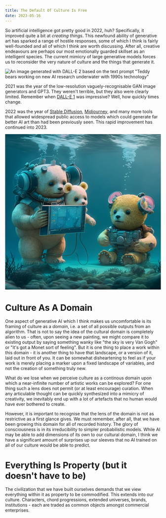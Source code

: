 ```yaml
---
title: The Default Of Culture Is Free
date: 2023-05-16
---
```


So artificial intelligence got pretty good in 2022, huh? Specifically, it improved quite a bit at *creating things*. This newfound ability of generative art has sparked a range of hostile responses, some of which I think is fairly well-founded and all of which I think are worth discussing. After all, creative endeavours are perhaps our most emotionally guarded skillset as an intelligent species. The current mimicry of large generative models forces us to reconsider the very nature of culture and the things that generate it. 

![An image generated with DALL-E 2 based on the text prompt "Teddy bears working on new AI research underwater with 1990s technology"](https://en.wikipedia.org/wiki/File:DALL-E_2_artificial_intelligence_digital_image_generated_photo.jpg)

2021 was the year of the low-resolution vaguely-recognisable GAN image generators and GPT3. They weren't terrible, but they also were clearly limited. Remember when [DALL-E 1](https://en.wikipedia.org/wiki/DALL-E) was impressive? Well, how quickly times change.

2022 was the year of [Stable Diffusion](https://en.wikipedia.org/wiki/Stable_Diffusion), [Midjourney](https://www.midjourney.com/showcase/recent/), and many more tools that allowed widespread public access to models which could generate far better AI art than had been previously seen. This rapid improvement has continued into 2023.

![The same prompt as above, but with Midjourney.](cowtrix_Teddy_bears_working_on_new_AI_research_underwater_with__c948d416-d7b0-441e-9c12-2f42f465be5a.png)

# Culture As A Domain

One aspect of generative AI which I think makes us uncomfortable is its framing of culture as a _domain_, i.e. a set of all possible outputs from an algorithm. That is not to say the idea of the cultural domain is completely alien to us - often, upon seeing a new painting, we might compare it to existing output by saying something wanky like "the sky is very Van Gogh" or "it's got a Monet sort of feeling". But it is one thing to place a work within this domain - it is another thing to have that landscape, or a version of it, laid out in front of you. It can be somewhat disheartening to feel as if your work is merely placing a marker upon a fixed landscape of variables, and not the creation of something truly new.

What do we lose when we perceive culture as a continous domain upon which a near-infinite number of artistic works can be explored? For one thing such a lens does not permit (or at least encourage) curation. When any articulable thought can be quickly synthesized into a mimicry of creativity, we inevitably end up with a lot of artefacts that no human would have ever bothered to create.

However, it is important to recognise that the lens of the domain is not as restrictive as a first glance gives. We must remember, after all, that we have been growing this domain for all of recorded history. The glory of consciousness is in its irreducibility to simpler probabilistic models. While AI may be able to add dimensions of its own to our cultural domain, I think we have a significant amount of surprises up our sleeves that no AI trained on all of our culture would be able to predict.

# Everything Is Property (but it doesn't have to be)

The civilization that we have built ourselves demands that we view everything within it as property to be commodified. This extends into our culture. Characters, chord progressions, extended universes, brands, institutions - each are traded as common objects amongst commercial enterprises.